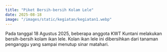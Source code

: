 ```yaml
---
title: "Piket Bersih-bersih Kolam Lele"
date: 2025-08-18
image: "/images/static/kegiatan/kegiatan1.webp"
---
```



Pada tanggal 18 Agustus 2025, beberapa anggota KWT Kuntani melakukan bersih-bersih kolam ikan lele. Kolan ikan lele ini dibersihkan dari tanaman penganggu yang sampai menutup sinar matahari.
